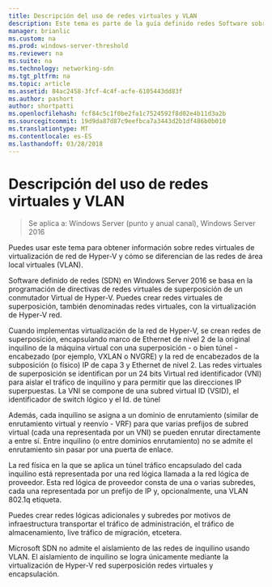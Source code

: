 ```yaml
---
title: Descripción del uso de redes virtuales y VLAN
description: Este tema es parte de la guía definido redes Software sobre cómo administrar cargas de trabajo de inquilino y redes virtuales en Windows Server 2016.
manager: brianlic
ms.custom: na
ms.prod: windows-server-threshold
ms.reviewer: na
ms.suite: na
ms.technology: networking-sdn
ms.tgt_pltfrm: na
ms.topic: article
ms.assetid: 84ac2458-3fcf-4c4f-acfe-6105443dd83f
ms.author: pashort
author: shortpatti
ms.openlocfilehash: fcf84c5c1f0be2fa1c7524592f8d02e4b11d3a2b
ms.sourcegitcommit: 19d9da87d87c9eefbca7a3443d2b1df486b0b010
ms.translationtype: MT
ms.contentlocale: es-ES
ms.lasthandoff: 03/28/2018
---
```

# <a name="understanding-usage-of-virtual-networks-and-vlans"></a>Descripción del uso de redes virtuales y VLAN

>Se aplica a: Windows Server (punto y anual canal), Windows Server 2016

Puedes usar este tema para obtener información sobre redes virtuales de virtualización de red de Hyper-V y cómo se diferencian de las redes de área local virtuales (VLAN).  
  
Software definido de redes (SDN) en Windows Server 2016 se basa en la programación de directivas de redes virtuales de superposición de un conmutador Virtual de Hyper-V. Puedes crear redes virtuales de superposición, también denominadas redes virtuales, con la virtualización de Hyper-V red.   
  
Cuando implementas virtualización de la red de Hyper-V, se crean redes de superposición, encapsulando marco de Ethernet de nivel 2 de la original inquilino de la máquina virtual con una superposición - o bien túnel - encabezado (por ejemplo, VXLAN o NVGRE) y la red de encabezados de la subposición (o físico) IP de capa 3 y Ethernet de nivel 2. Las redes virtuales de superposición se identifican por un 24 bits Virtual red identificador (VNI) para aislar el tráfico de inquilino y para permitir que las direcciones IP superpuestas. La VNI se compone de una subred virtual ID (VSID), el identificador de switch lógico y el Id. de túnel  
  
Además, cada inquilino se asigna a un dominio de enrutamiento (similar de enrutamiento virtual y reenvío - VRF) para que varias prefijos de subred virtual (cada una representada por un VNI) se pueden enrutar directamente a entre sí. Entre inquilino (o entre dominios enrutamiento) no se admite el enrutamiento sin pasar por una puerta de enlace.   
  
La red física en la que se aplica un túnel tráfico encapsulado del cada inquilino está representada por una red lógica llamada a la red lógica de proveedor. Esta red lógica de proveedor consta de una o varias subredes, cada una representada por un prefijo de IP y, opcionalmente, una VLAN 802.1q etiqueta.  
  
Puedes crear redes lógicas adicionales y subredes por motivos de infraestructura transportar el tráfico de administración, el tráfico de almacenamiento, live tráfico de migración, etcetera.  
  
Microsoft SDN no admite el aislamiento de las redes de inquilino usando VLAN. El aislamiento de inquilino se logra únicamente mediante la virtualización de Hyper-V red superposición redes virtuales y encapsulación. 


